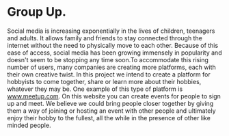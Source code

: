 # Group Up.
Social media is increasing exponentially in the lives of children, teenagers and adults. It allows family and friends to stay connected through the internet without the need to physically move to each other. Because of this ease of access, social media has been growing immensely in popularity and doesn't seem to be stopping any time soon.To accommodate this rising number of users, many companies are creating more platforms, each with their own creative twist. In this project we intend to create a platform for hobbyists to come together, share or learn more about their hobbies, whatever they may be. One example of this type of platform is ​www.meetup.com​. On this website you can create events for people to sign up and meet. We believe we could bring people closer together by giving them a way of joining or hosting an event with other people and ultimately enjoy their hobby to the fullest, all the while in the presence of other like minded people. 